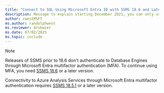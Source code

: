 ```yaml
---
title: "Connect to SQL Using Microsoft Entra ID with SSMS 18.6 and Later"
description: Message to explain starting December 2021, you can only use Microsoft Entra ID with SSMS 18.6 and later
author: rwestMSFT
ms.author: randolphwest
ms.reviewer: drskwier
ms.date: 07/02/2025
ms.topic: include
---
```


> [!NOTE]  
> Releases of SSMS prior to 18.6 don't authenticate to Database Engines through Microsoft Entra multifactor authentication (MFA). To continue using MFA, you need [SSMS 18.6](../install/install.md) or a later version.
>
> Connectivity to Azure Analysis Services through Microsoft Entra multifactor authentication requires [SSMS 18.5.1](../install/install.md) or a later version.
